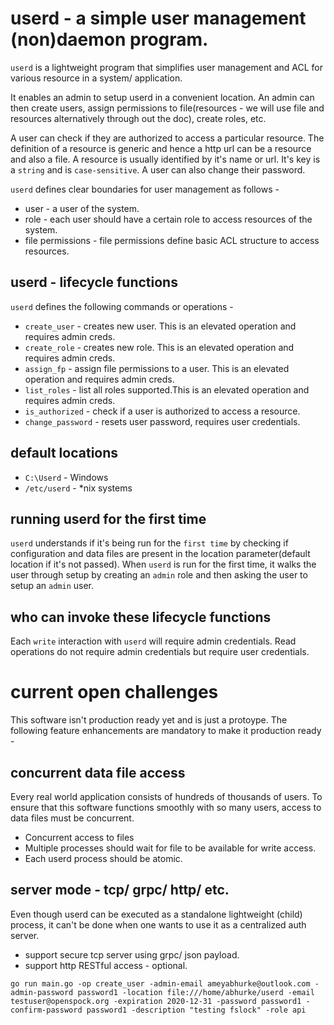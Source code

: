 # userd - a simple user management (non)daemon program.

`userd` is a lightweight program that simplifies user management and ACL for various resource in a system/ application.

It enables an admin to setup userd in a convenient location. An admin can then create users, assign permissions to file(resources - we will use file and resources alternatively through out the doc), create roles, etc.

A user can check if they are authorized to access a particular resource. The definition of a resource is generic and hence a http url can be a resource and also a file. A resource is usually identified by it's name or url. It's key is a `string` and is `case-sensitive`. A user can also change their password.

`userd` defines clear boundaries for user management as follows - 
* user - a user of the system.
* role - each user should have a certain role to access resources of the system.
* file permissions - file permissions define basic ACL structure to access resources.

## userd - lifecycle functions

`userd` defines the following commands or operations - 
* `create_user` - creates new user. This is an elevated operation and requires admin creds.
* `create_role` - creates new role. This is an elevated operation and requires admin creds.
* `assign_fp` - assign file permissions to a user. This is an elevated operation and requires admin creds.
* `list_roles` - list all roles supported.This is an elevated operation and requires admin creds.
* `is_authorized` - check if a user is authorized to access a resource. 
* `change_password` - resets user password, requires user credentials.

## default locations

* `C:\Userd` - Windows
* `/etc/userd` - *nix systems

## running userd for the first time

`userd` understands if it's being run for the `first time` by checking if configuration and data files are present in the location parameter(default location if it's not passed). When `userd` is run for the first time, it walks the user through setup by creating an `admin` role and then asking the user to setup an `admin` user. 

## who can invoke these lifecycle functions

Each `write` interaction with `userd` will require admin credentials. Read operations do not require admin credentials but require user credentials. 

# current open challenges

This software isn't production ready yet and is just a protoype. The following feature enhancements are mandatory to make it production ready -

## concurrent data file access

Every real world application consists of hundreds of thousands of users. To ensure that this software functions smoothly with so many users, access to data files must be concurrent.

* Concurrent access to files
* Multiple processes should wait for file to be available for write access.
* Each userd process should be atomic.

## server mode - tcp/ grpc/ http/ etc.

Even though userd can be executed as a standalone lightweight (child) process, it can't be done when one wants to use it as a centralized auth server. 

* support secure tcp server using grpc/ json payload.
* support http RESTful access - optional.

```
go run main.go -op create_user -admin-email ameyabhurke@outlook.com -admin-password password1 -location file:///home/abhurke/userd -email testuser@openspock.org -expiration 2020-12-31 -password password1 -confirm-password password1 -description "testing fslock" -role api
```